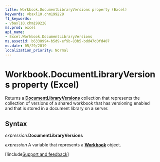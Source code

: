 ```yaml
---
title: Workbook.DocumentLibraryVersions property (Excel)
keywords: vbaxl10.chm199228
f1_keywords:
- vbaxl10.chm199228
ms.prod: excel
api_name:
- Excel.Workbook.DocumentLibraryVersions
ms.assetid: b6338994-b5d9-ef9b-83b5-bdd47d0fd407
ms.date: 05/29/2019
localization_priority: Normal
---
```



# Workbook.DocumentLibraryVersions property (Excel)

Returns a **[DocumentLibraryVersions](Office.DocumentLibraryVersions.md)** collection that represents the collection of versions of a shared workbook that has versioning enabled and that is stored in a document library on a server.


## Syntax

_expression_.**DocumentLibraryVersions**

_expression_ A variable that represents a **[Workbook](Excel.Workbook.md)** object.




[!include[Support and feedback](~/includes/feedback-boilerplate.md)]